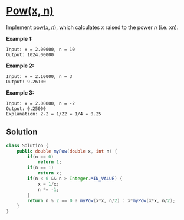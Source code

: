 # [Pow(x, n)](https://leetcode.com/problems/powx-n/)

Implement [pow(*x*, *n*)](http://www.cplusplus.com/reference/valarray/pow/), which calculates *x* raised to the power *n* (i.e. xn).



**Example 1:**

```
Input: x = 2.00000, n = 10
Output: 1024.00000
```

**Example 2:**

```
Input: x = 2.10000, n = 3
Output: 9.26100
```

**Example 3:**

```
Input: x = 2.00000, n = -2
Output: 0.25000
Explanation: 2-2 = 1/22 = 1/4 = 0.25
```

## Solution

```java
class Solution {
    public double myPow(double x, int n) {
        if(n == 0) 
            return 1;
        if(n == 1)
            return x;
        if(n < 0 && n > Integer.MIN_VALUE) {
            x = 1/x;
            n *= -1;
        }
        return n % 2 == 0 ? myPow(x*x, n/2) : x*myPow(x*x, n/2);
    }
}
```

